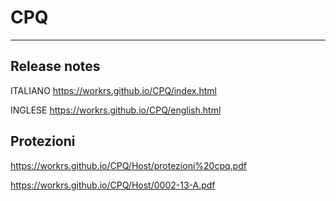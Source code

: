 # CPQ
---------------

## Release notes
ITALIANO https://workrs.github.io/CPQ/index.html

INGLESE  https://workrs.github.io/CPQ/english.html




## Protezioni
https://workrs.github.io/CPQ/Host/protezioni%20cpq.pdf

https://workrs.github.io/CPQ/Host/0002-13-A.pdf
